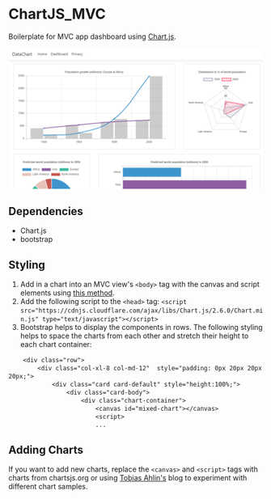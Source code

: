 # ChartJS_MVC
Boilerplate for MVC app dashboard using [Chart.js](https://www.chartjs.org/).

<p align="center">
  <img src="resources/web.png"/>
</p>

## Dependencies
* Chart.js
* bootstrap

## Styling 
1. Add in a chart into an MVC view's `<body>` tag with the canvas and script elements using [this method](https://www.chartjs.org/docs/latest/getting-started/usage.html).
2. Add the following script to the `<head>` tag:
`<script src="https://cdnjs.cloudflare.com/ajax/libs/Chart.js/2.6.0/Chart.min.js" type="text/javascript"></script>`
2. Bootstrap helps to display the components in rows. The following styling helps to space the charts from each other and stretch their height to each chart container: 
```
    <div class="row">
        <div class="col-xl-8 col-md-12"  style="padding: 0px 20px 20px 20px;">
            <div class="card card-default" style="height:100%;">
                <div class="card-body">
                    <div class="chart-container">
                        <canvas id="mixed-chart"></canvas>
                        <script>
                        ...

```

## Adding Charts 
If you want to add new charts, replace the `<canvas>` and `<script>` tags with charts from chartsjs.org or using [Tobias Ahlin's](https://tobiasahlin.com/blog/chartjs-charts-to-get-you-started/) blog to experiment with different chart samples.